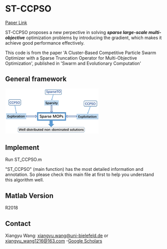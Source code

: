 # ST-CCPSO
[Paper Link](https://www.sciencedirect.com/science/article/pii/S2210650222000530)

ST-CCPSO proposes a new perpective in solving ***sparse large-scale multi-objective*** optimization problems by introducing the gradient, which makes it achieve good performance effectively.

This code is from the paper 'A Cluster-Based Competitive Particle Swarm Optimizer with a Sparse Truncation Operator for Multi-Objective Optimization', published in 'Swarm and Evolutionary Computation'

## General framework
<img src="flow4.png" alt="Project Framework" width="300" />

## Implement
Run ST_CCPSO.m

"ST_CCPSO" (main function) has the most detailed information and annotation.
So please check this main file at first to help you understand this algorithm well.

## Matlab Version
R2018

## Contact

Xiangyu Wang: [xiangyu.wang@uni-bielefeld.de](xiangyu.wang@uni-bielefeld.de) or [xiangyu_wang1216@163.com](xiangyu_wang1216@163.com)
-[Google Scholars](https://scholar.google.com.hk/citations?user=bWW6MRsAAAAJ&hl=zh-CN)
